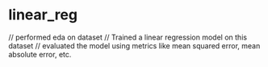 # linear_reg
// performed eda on dataset
// Trained a linear regression model on this dataset
// evaluated the model using metrics like mean squared error, mean absolute error, etc.
